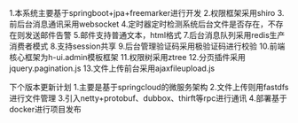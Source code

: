 1.本系统主要基于springboot+jpa+freemarker进行开发
2.权限框架采用shiro
3.前后台消息通讯采用websocket
4.定时器定时检测系统后台文件是否存在，不存在则发送邮件告警
5.邮件支持普通文本，html格式
7.后台消息队列采用redis生产消费者模式
8.支持session共享
9.后台管理验证码采用极验证码进行校验
10.前端核心框架为h-ui.admin模板框架
11.权限树采用ztree
12.分页插件采用jquery.pagination.js
13.文件上传前台采用ajaxfileupload.js

下个版本更新计划
1.主要是基于springcloud的微服务架构
2.文件上传则用fastdfs进行文件管理
3.引入netty+protobuf、dubbox、thirft等rpc进行通讯
4.部署基于docker进行项目发布



